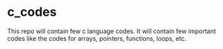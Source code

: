 # c_codes
This repo will contain few c language codes.
It will contain few important codes like the codes for arrays, pointers, functions, loops, etc.
